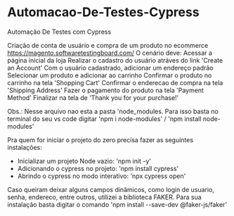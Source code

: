 # Automacao-De-Testes-Cypress
 Automação De Testes com Cypress
 
 Criação de conta de usuário e compra de um produto no ecommerce https://magento.softwaretestingboard.com/
 O cenário deve:
  Acessar a página inicial da loja
  Realizar o cadastro do usuário atráves do link 'Create an Account'
  Com o usuário cadastrado, adicionar um endereço padrão
  Selecionar um produto e adicionar ao carrinho
  Confirmar o produto no carrinho na tela 'Shopping Cart'
  Confirmar o enderecao de compra na tela 'Shipping Address'
  Fazer o pagamento do produto na tela 'Payment Method'
  Finalizar na tela de 'Thank you for your purchase!'
  
  
  Obs.: Nesse arquivo nao esta a pasta 'node_modules.
  Para isso basta no terminal do seu vs code digitar 'npm i node-modules' / 'npm install node-modules'
  
  
  Pra quem for iniciar o projeto do zero precisa fazer as seguintes instalações:  
   - Inicializar um projeto Node vazio: 'npm init -y'
   - Adicionando o cypress no projeto: 'npm install cypress'
   - Abrindo o cypress no modo interativo: 'npx cypress open'
   
   Caso queiram deixar alguns campos dinâmicos, como login de usuario, senha, endereco, entre outros,
   utilizei a biblioteca FAKER. Para sua instalação basta digitar o comando 'npm install --save-dev @faker-js/faker'
